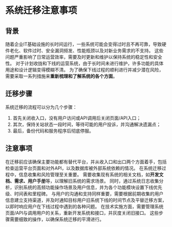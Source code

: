# 系统迁移注意事项

## 背景
随着企业IT基础设施的长时间运行，一些系统可能会变得过时且不再可靠，导致硬件老化、软件过时、安全漏洞频发、性能瓶颈以及对新业务需求的不支持。
这些问题严重影响了日常运营效率，需要及时更新和维护以保持系统的稳定性和安全性。
对于计划收拢和下线的运营系统，由于长时间未进行维护，许多功能的具体用途和设计逻辑变得模糊不清。
为了确保下线过程的顺利进行并减少潜在风险，需要采取一系列措施来**重新梳理和了解系统的各个方面**。

## 迁移步骤
系统迁移的流程可以分为几个步骤：
1. 首先关闭收入口，没有用户访问或API调用后关闭页面/API入口；
2. 其次，保持关站状态一段时间，等待可能的用户投诉，并沟通解决遗漏点；
3. 最后，备份代码和服务程序后彻底停服。

## 注意事项
在迁移前应该确保主要功能都有替代平台，并从收入口和出口两个方面着手，包括检查运营平台页面和对外API，以及数据库被外部系统依赖的情况。
在系统迁移过程中，信息收集和风险管理至关重要。
需要收集现有系统的相关文档，如**开发文档、需求、用户手册**等，以理解旧系统的需求场景。
同时，通过系统日志收集分析，识别系统的高频功能操作场景及用户信息，并为各个功能模块设置下线优先级、时间表和里程碑。
与用户的沟通和支持同样重要，需要根据前期收集的用户信息建立支持渠道，并及时通知目标用户旧系统下线的时间节点及平替迁移方案，以即时响应用户在下线过程中遇到的各种问题。
在技术实施方面，需要管理系统页面/API与调用用户的关系，重新开发系统和接口，并灰度关闭旧接口。
这些步骤需要细致的操作，以确保系统迁移的平滑进行。